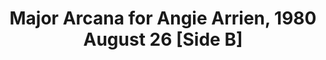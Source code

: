 ---
layout: manifest
title: Major Arcana for Angie Arrien, 1980 August 26 [Side B]
manifest_name: major-arcana-for-angie-arrien-1980-august-26-side-b-

---